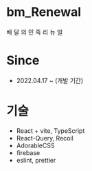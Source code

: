 # bm_Renewal

배 달 의 민 족 리 뉴 얼

# Since
- 2022.04.17 ~ (개발 기간)

# 기술
- React + vite, TypeScript
- React-Query, Recoil
- AdorableCSS
- firebase
- eslint, prettier
